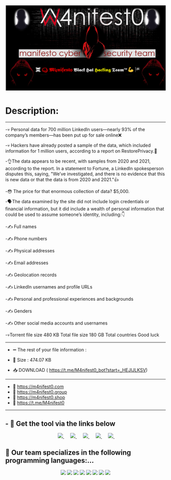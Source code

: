 # ![Locations](https://github.com/M4nifest0/M4nifest0_WhatsApp/blob/master/s.png) 

# Description:
----------------------
-💀 Personal data for 700 million LinkedIn users—nearly 93% of the company’s members—has been put up for sale online❌

-💀 Hackers have already posted a sample of the data, which included information for 1 million users, according to a report on RestorePrivacy.🙈

-👌The data appears to be recent, with samples from 2020 and 2021, according to the report. In a statement to Fortune, a LinkedIn spokesperson disputes this, saying, "We’ve investigated, and there is no evidence that this is new data or that the data is from 2020 and 2021."👍

-😳 The price for that enormous collection of data? $5,000.

-🗣The data examined by the site did not include login credentials or financial information, but it did include a wealth of personal information that could be used to assume someone’s identity, including:👇

-✍️ Full names

-✍️ Phone numbers

-✍️ Physical addresses

-✍️ Email addresses

-✍️ Geolocation records

-✍️ LinkedIn usernames and profile URLs

-✍️ Personal and professional experiences and backgrounds

-✍️ Genders

-✍️ Other social media accounts and usernames

-💀Torrent file size 480 KB Total file size 180 GB Total countries Good luck

*******************************************

- ➖ The rest of your file information : 

- 💾  Size : 474.07 KB

- 📥 DOWNLOAD ( https://t.me/M4nifest0_bot?start=_HEJIJLKSV)

*******************************************

- 🔞 https://m4nifest0.com
- 🔞 https://m4nifest0.group
- 🔞 https://m4nifest0.shop
- 🔞 https://t.me/M4nifest0

----------------------

<h2>- 📌 Get the tool via the links below</h2>
<p align="center">	
</a>&nbsp;&nbsp;&nbsp;&nbsp;
	<a href="https://t.me/M4nifest0">
		<img src="https://img.shields.io/badge/Telegram-%23000000.svg?&style=for-the-badge&logo=Telegram&logoColor=white" />
	</a>&nbsp;&nbsp;&nbsp;&nbsp;
	<a href="https://www.instagram.com/_m4nifest0_/">
		<img src="https://img.shields.io/badge/instagram-%23E4405F.svg?&style=for-the-badge&logo=instagram&logoColor=white" />
	</a>&nbsp;&nbsp;&nbsp;&nbsp;
	<a href="https://www.youtube.com/c/hack4lx">
		<img src="https://img.shields.io/badge/youtube-%23FF0000.svg?&style=for-the-badge&logo=youtube&logoColor=white" />
	</a>&nbsp;&nbsp;&nbsp;&nbsp;
	<a href="https://twitter.com/_M4nifest0_">
		<img src="https://img.shields.io/badge/twitter-%231DA1F2.svg?&style=for-the-badge&logo=twitter&logoColor=white" />
	</a>&nbsp;&nbsp;&nbsp;&nbsp;
	<a href="https://m4nifest0.com">
		<img src="https://img.shields.io/badge/WebSite-%234A154B.svg?&style=for-the-badge&logo=slack&logoColor=white" />
	</a>&nbsp;&nbsp;&nbsp;&nbsp;
</p>

<h2>📌 Our team specializes in the following programming languages:...</h2> 
<p align="center">	
	<img src="https://img.shields.io/badge/node.js%20-%2343853D.svg?&style=for-the-badge&logo=node.js&logoColor=white" />
        <img src="https://img.shields.io/badge/python%20-%2314354C.svg?&style=for-the-badge&logo=python&logoColor=white" />
	<img src="https://img.shields.io/badge/c%23%20-%23239120.svg?&style=for-the-badge&logo=c-sharp&logoColor=white" />
	<img src="https://img.shields.io/badge/java-%23ED8B00.svg?&style=for-the-badge&logo=java&logoColor=white" />
	<img src="https://img.shields.io/badge/php-%23777BB4.svg?&style=for-the-badge&logo=php&logoColor=white" />
	<img src="https://img.shields.io/badge/ruby-%23CC342D.svg?&style=for-the-badge&logo=ruby&logoColor=white" />
	<img src="https://img.shields.io/badge/perl-%2339457E.svg?&style=for-the-badge&logo=perl&logoColor=white" />
	<img src="https://img.shields.io/badge/c++%20-%2300599C.svg?&style=for-the-badge&logo=c%2B%2B&logoColor=white" />
</p>
